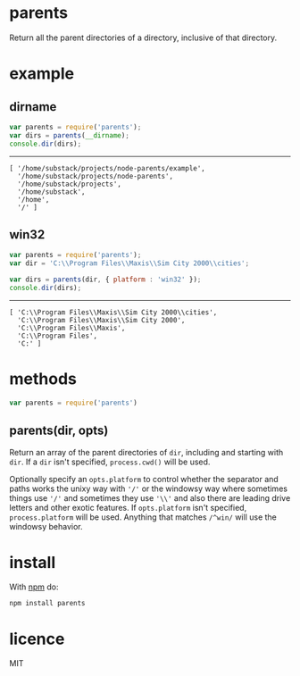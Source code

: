 # parents

Return all the parent directories of a directory, inclusive of that directory.

# example

## dirname

``` js
var parents = require('parents');
var dirs = parents(__dirname);
console.dir(dirs);
```

***

```
[ '/home/substack/projects/node-parents/example',
  '/home/substack/projects/node-parents',
  '/home/substack/projects',
  '/home/substack',
  '/home',
  '/' ]
```

## win32

``` js
var parents = require('parents');
var dir = 'C:\\Program Files\\Maxis\\Sim City 2000\\cities';

var dirs = parents(dir, { platform : 'win32' });
console.dir(dirs);
```

***

```
[ 'C:\\Program Files\\Maxis\\Sim City 2000\\cities',
  'C:\\Program Files\\Maxis\\Sim City 2000',
  'C:\\Program Files\\Maxis',
  'C:\\Program Files',
  'C:' ]
```

# methods

``` js
var parents = require('parents')
```

## parents(dir, opts)

Return an array of the parent directories of `dir`, including and starting with
`dir`. If a `dir` isn't specified, `process.cwd()` will be used.

Optionally specify an `opts.platform` to control whether the separator and paths
works the unixy way with `'/'` or the windowsy way where sometimes things use
`'/'` and sometimes they use `'\\'` and also there are leading drive letters and
other exotic features. If `opts.platform` isn't specified, `process.platform`
will be used. Anything that matches `/^win/` will use the windowsy behavior.

# install

With [npm](http://npmjs.org) do:

```
npm install parents
```

# licence

MIT
